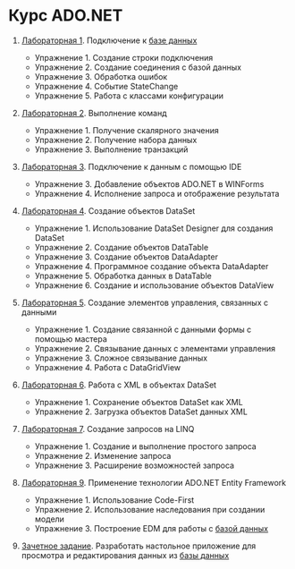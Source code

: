 # Курс ADO.NET

1. [Лабораторная 1](ITMO.ADO/Lab1). Подключение к [базе данных](ITMO.ADO/Lab1/ITMO.ADO.Lab1.ex1/northwnd.sql)

     - Упражнение 1. Создание строки подключения
     - Упражнение 2. Создание соединения с базой данных
     - Упражнение 3. Обработка ошибок
     - Упражнение 4. Событие StateChange
     - Упражнение 5. Работа с классами конфигурации

2. [Лабораторная 2](ITMO.ADO/Lab2). Выполнение команд

     - Упражнение 1. Получение скалярного значения
     - Упражнение 2. Получение набора данных
     - Упражнение 3. Выполнение транзакций

3. [Лабораторная 3](ITMO.ADO/Lab3). Подключение к данным с помощью IDE

     - Упражнение 3. Добавление объектов ADO.NET в WINForms
     - Упражнение 4. Исполнение запроса и отображение результата

4. [Лабораторная 4](ITMO.ADO/Lab4). Создание объектов DataSet

     - Упражнение 1. Использование DataSet Designer для создания DataSet
     - Упражнение 2. Создание объектов DataTable
     - Упражнение 3. Создание объектов DataAdapter
     - Упражнение 4. Программное создание объекта DataAdapter
     - Упражнение 5. Обработка данных в DataTable
     - Упражнение 6. Создание и использование объектов DataView

5. [Лабораторная 5](ITMO.ADO/Lab5). Создание элементов управления, связанных с данными

     - Упражнение 1. Создание связанной с данными формы с помощью мастера
     - Упражнение 2. Связывание данных с элементами управления
     - Упражнение 3. Сложное связывание данных
     - Упражнение 4. Работа с DataGridView

6. [Лабораторная 6](ITMO.ADO/Lab6). Работа с XML в объектах DataSet

     - Упражнение 1. Сохранение объектов DataSet как XML
     - Упражнение 2. Загрузка объектов DataSet данных XML

7. [Лабораторная 7](ITMO.ADO/Lab7). Создание запросов на LINQ

     - Упражнение 1. Создание и выполнение простого запроса
     - Упражнение 2. Изменение запроса
     - Упражнение 3. Расширение возможностей запроса

8. [Лабораторная 9](ITMO.ADO/Lab9). Применение технологии ADO.NET Entity Framework

     - Упражнение 1. Использование Code-First
     - Упражнение 2. Использование наследования при создании модели
     - Упражнение 3. Построение EDM для работы с [базой данных](ITMO.ADO/Lab9/ITMO.ADO.Lab9.ex3.CourseManager/Data)

9. [Зачетное задание](ITMO.ADO/DBManager/ITMO.ADO.DBManager.AdoStudio). Разработать настольное приложение для просмотра и редактирования данных из [базы данных](ITMO.ADO/DBManager/ITMO.ADO.DBManager.AdoStudio/Data)
